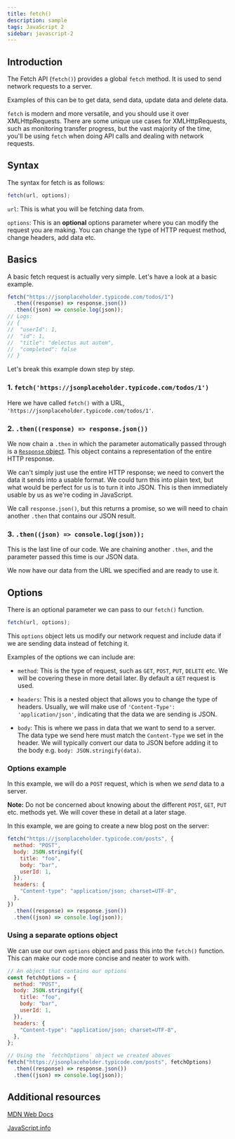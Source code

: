 ```yaml
---
title: fetch()
description: sample
tags: JavaScript 2
sidebar: javascript-2
---
```


## Introduction

The Fetch API (`fetch()`) provides a global `fetch` method. It is used to send network requests to a server.

Examples of this can be to get data, send data, update data and delete data.

`fetch` is modern and more versatile, and you should use it over XMLHttpRequests. There are some unique use cases for XMLHttpRequests, such as monitoring transfer progress, but the vast majority of the time, you'll be using `fetch` when doing API calls and dealing with network requests.

## Syntax

The syntax for fetch is as follows:

```js
fetch(url, options);
```

`url`: This is what you will be fetching data from.

`options`: This is an **optional** options parameter where you can modify the request you are making. You can change the type of HTTP request method, change headers, add data etc.

## Basics

A basic fetch request is actually very simple. Let's have a look at a basic example.

```js
fetch("https://jsonplaceholder.typicode.com/todos/1")
  .then((response) => response.json())
  .then((json) => console.log(json));
// Logs:
// {
// 	"userId": 1,
// 	"id": 1,
// 	"title": "delectus aut autem",
// 	"completed": false
// }
```

Let's break this example down step by step.

### 1. `fetch('https://jsonplaceholder.typicode.com/todos/1')`

Here we have called `fetch()` with a URL, `'https://jsonplaceholder.typicode.com/todos/1'`.

### 2. `.then((response) => response.json())`

We now chain a `.then` in which the parameter automatically passed through is a [`Response` object](https://developer.mozilla.org/en-US/docs/Web/API/Response). This object contains a representation of the entire HTTP response.

We can't simply just use the entire HTTP response; we need to convert the data it sends into a usable format. We could turn this into plain text, but what would be perfect for us is to turn it into JSON. This is then immediately usable by us as we're coding in JavaScript.

We call `response.json()`, but this returns a promise, so we will need to chain another `.then` that contains our JSON result.

### 3. `.then((json) => console.log(json));`

This is the last line of our code. We are chaining another `.then`, and the parameter passed this time is our JSON data.

We now have our data from the URL we specified and are ready to use it.

## Options

There is an optional parameter we can pass to our `fetch()` function.

```js
fetch(url, options);
```

This `options` object lets us modify our network request and include data if we are sending data instead of fetching it.

Examples of the options we can include are:

- `method`: This is the type of request, such as `GET`, `POST`, `PUT`, `DELETE` etc. We will be covering these in more detail later. By default a `GET` request is used.

- `headers`: This is a nested object that allows you to change the type of headers. Usually, we will make use of `'Content-Type': 'application/json'`, indicating that the data we are sending is JSON.

- `body`: This is where we pass in data that we want to send to a server. The data type we send here must match the `Content-Type` we set in the header. We will typically convert our data to JSON before adding it to the body e.g. `body: JSON.stringify(data)`.

### Options example

In this example, we will do a `POST` request, which is when we _send_ data to a server.

**Note:** Do not be concerned about knowing about the different `POST`, `GET`, `PUT` etc. methods yet. We will cover these in detail at a later stage.

In this example, we are going to create a new blog post on the server:

```js
fetch("https://jsonplaceholder.typicode.com/posts", {
  method: "POST",
  body: JSON.stringify({
    title: "foo",
    body: "bar",
    userId: 1,
  }),
  headers: {
    "Content-type": "application/json; charset=UTF-8",
  },
})
  .then((response) => response.json())
  .then((json) => console.log(json));
```

### Using a separate options object

We can use our own `options` object and pass this into the `fetch()` function. This can make our code more concise and neater to work with.

```js
// An object that contains our options
const fetchOptions = {
  method: "POST",
  body: JSON.stringify({
    title: "foo",
    body: "bar",
    userId: 1,
  }),
  headers: {
    "Content-type": "application/json; charset=UTF-8",
  },
};

// Using the `fetchOptions` object we created aboves
fetch("https://jsonplaceholder.typicode.com/posts", fetchOptions)
  .then((response) => response.json())
  .then((json) => console.log(json));
```

## Additional resources

[MDN Web Docs](https://developer.mozilla.org/en-US/docs/Web/API/Fetch_API/Using_Fetch)

[JavaScript.info](https://javascript.info/fetch)

